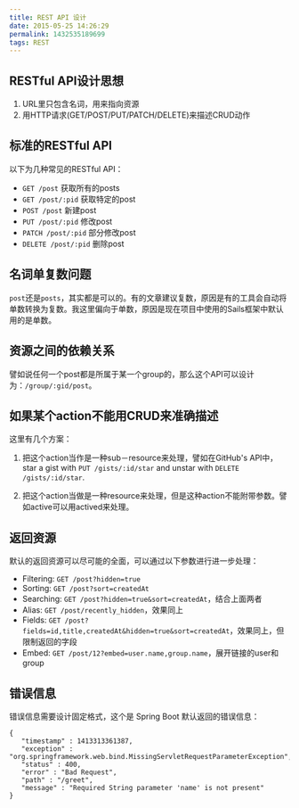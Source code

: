 ```yaml
---
title: REST API 设计
date: 2015-05-25 14:26:29
permalink: 1432535189699
tags: REST
---
```


## RESTful API设计思想

1. URL里只包含名词，用来指向资源
2. 用HTTP请求(GET/POST/PUT/PATCH/DELETE)来描述CRUD动作

## 标准的RESTful API

以下为几种常见的RESTful API：

* `GET /post` 获取所有的posts
* `GET /post/:pid` 获取特定的post
* `POST /post` 新建post
* `PUT /post/:pid` 修改post
* `PATCH /post/:pid` 部分修改post
* `DELETE /post/:pid` 删除post
<!-- more -->
## 名词单复数问题

`post`还是`posts`，其实都是可以的。有的文章建议复数，原因是有的工具会自动将单数转换为复数。我这里偏向于单数，原因是现在项目中使用的Sails框架中默认用的是单数。

## 资源之间的依赖关系

譬如说任何一个post都是所属于某一个group的，那么这个API可以设计为：`/group/:gid/post`。

## 如果某个action不能用CRUD来准确描述

这里有几个方案：

1. 把这个action当作是一种sub－resource来处理，譬如在GitHub's API中，star a gist with `PUT /gists/:id/star` and unstar with `DELETE /gists/:id/star`.

2. 把这个action当做是一种resource来处理，但是这种action不能附带参数。譬如active可以用actived来处理。

## 返回资源

默认的返回资源可以尽可能的全面，可以通过以下参数进行进一步处理：

* Filtering: `GET /post?hidden=true`
* Sorting: `GET /post?sort=createdAt`
* Searching: `GET /post?hidden=true&sort=createdAt`，结合上面两者
* Alias: `GET /post/recently_hidden`，效果同上
* Fields: `GET /post?fields=id,title,createdAt&hidden=true&sort=createdAt`，效果同上，但限制返回的字段
* Embed: `GET /post/12?embed=user.name,group.name`，展开链接的user和group

## 错误信息

错误信息需要设计固定格式，这个是 Spring Boot 默认返回的错误信息：

```
{
   "timestamp" : 1413313361387,
   "exception" : "org.springframework.web.bind.MissingServletRequestParameterException",
   "status" : 400,
   "error" : "Bad Request",
   "path" : "/greet",
   "message" : "Required String parameter 'name' is not present"
}
```
